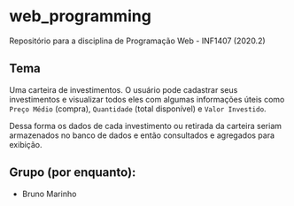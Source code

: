 # web_programming
Repositório para a disciplina de Programação Web - INF1407 (2020.2)

## Tema
Uma carteira de investimentos. O usuário pode cadastrar seus investimentos e visualizar todos eles com algumas informações úteis como `Preço Médio` (compra), `Quantidade` (total disponível) e `Valor Investido`.

Dessa forma os dados de cada investimento ou retirada da carteira seriam armazenados no banco de dados e então consultados e agregados para exibição.

## Grupo (por enquanto):

- Bruno Marinho